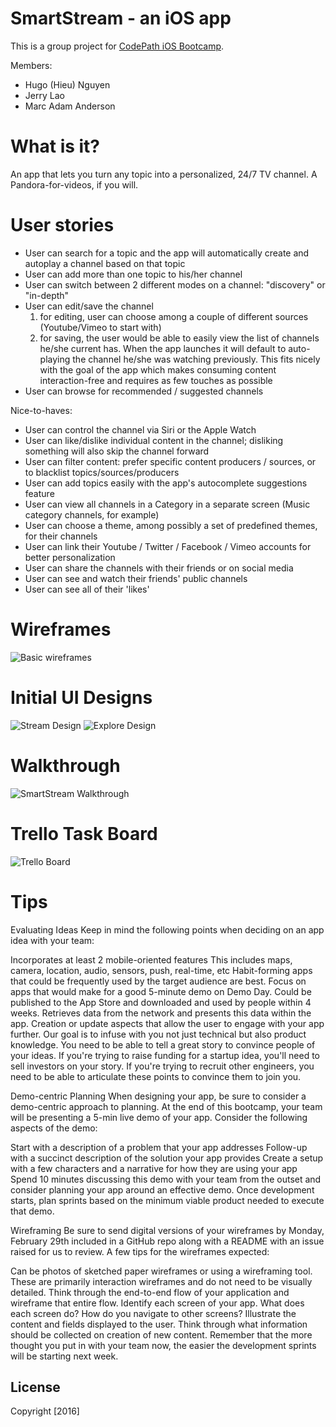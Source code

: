 # SmartStream - an iOS app

This is a group project for [CodePath iOS Bootcamp](http://courses.codepath.com/courses/intro_to_ios).

Members:

- Hugo (Hieu) Nguyen
- Jerry Lao
- Marc Adam Anderson

# What is it?
An app that lets you turn any topic into a personalized, 24/7 TV channel. A Pandora-for-videos, if you will.

# User stories

- User can search for a topic and the app will automatically create and autoplay a channel based on that topic
- User can add more than one topic to his/her channel
- User can switch between 2 different modes on a channel: "discovery" or "in-depth"
- User can edit/save the channel
  1) for editing, user can choose among a couple of different sources (Youtube/Vimeo to start with)
  2) for saving, the user would be able to easily view the list of channels he/she current has. When the app launches it will default to auto-playing the channel he/she was watching previously. This fits nicely with the goal of the app which makes consuming content interaction-free and requires as few touches as possible
- User can browse for recommended / suggested channels

Nice-to-haves:

- User can control the channel via Siri or the Apple Watch
- User can like/dislike individual content in the channel; disliking something will also skip the channel forward
- User can filter content: prefer specific content producers / sources,  or to blacklist topics/sources/producers
- User can add topics easily with the app's autocomplete suggestions feature
- User can view all channels in a Category in a separate screen (Music category channels, for example)
- User can choose a theme, among possibly a set of predefined themes, for their channels
- User can link their Youtube / Twitter / Facebook / Vimeo accounts for better personalization
- User can share the channels with their friends or on social media
- User can see and watch their friends' public channels
- User can see all of their 'likes'

# Wireframes

![Basic wireframes](Design/WireframesSmartStream.png?raw=true "Basic wireframes")

# Initial UI Designs

![Stream Design](Design/Streams.png?raw=true "Stream Design") ![Explore Design](Design/ExploreSF.png?raw=true "Explore Design")

# Walkthrough

![SmartStream Walkthrough](SmartWalkthrough.gif "SmartStream Walkthrough")

# Trello Task Board

![Trello Board](Trello.png "Trello Board")

# Tips

Evaluating Ideas
Keep in mind the following points when deciding on an app idea with your team:

Incorporates at least 2 mobile-oriented features
This includes maps, camera, location, audio, sensors, push, real-time, etc
Habit-forming apps that could be frequently used by the target audience are best.
Focus on apps that would make for a good 5-minute demo on Demo Day.
Could be published to the App Store and downloaded and used by people within 4 weeks.
Retrieves data from the network and presents this data within the app.
Creation or update aspects that allow the user to engage with your app further.
Our goal is to infuse with you not just technical but also product knowledge. You need to be able to tell a great story to convince people of your ideas. If you're trying to raise funding for a startup idea, you'll need to sell investors on your story. If you're trying to recruit other engineers, you need to be able to articulate these points to convince them to join you.

Demo-centric Planning
When designing your app, be sure to consider a demo-centric approach to planning. At the end of this bootcamp, your team will be presenting a 5-min live demo of your app. Consider the following aspects of the demo:

Start with a description of a problem that your app addresses
Follow-up with a succinct description of the solution your app provides
Create a setup with a few characters and a narrative for how they are using your app
Spend 10 minutes discussing this demo with your team from the outset and consider planning your app around an effective demo. Once development starts, plan sprints based on the minimum viable product needed to execute that demo.

Wireframing
Be sure to send digital versions of your wireframes by Monday, February 29th included in a GitHub repo along with a README with an issue raised for us to review. A few tips for the wireframes expected:

Can be photos of sketched paper wireframes or using a wireframing tool.
These are primarily interaction wireframes and do not need to be visually detailed.
Think through the end-to-end flow of your application and wireframe that entire flow.
Identify each screen of your app. What does each screen do? How do you navigate to other screens?
Illustrate the content and fields displayed to the user.
Think through what information should be collected on creation of new content.
Remember that the more thought you put in with your team now, the easier the development sprints will be starting next week.

## License

Copyright [2016]